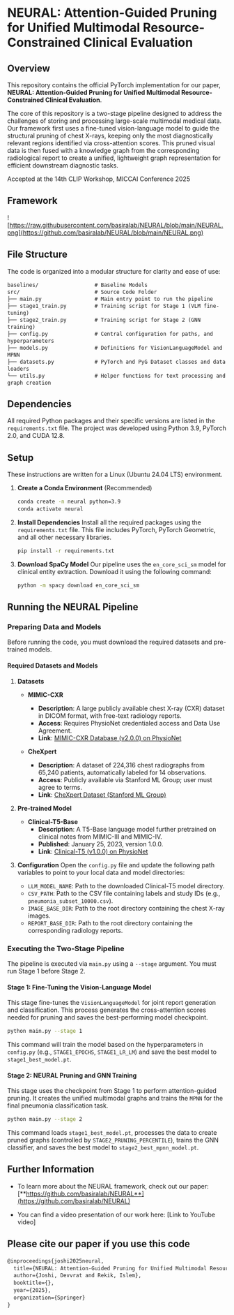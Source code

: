 # NEURAL: Attention-Guided Pruning for Unified Multimodal Resource-Constrained Clinical Evaluation

## Overview

This repository contains the official PyTorch implementation for our paper, **NEURAL: Attention-Guided Pruning for Unified Multimodal Resource-Constrained Clinical Evaluation**.

The core of this repository is a two-stage pipeline designed to address the challenges of storing and processing large-scale multimodal medical data. Our framework first uses a fine-tuned vision-language model to guide the structural pruning of chest X-rays, keeping only the most diagnostically relevant regions identified via cross-attention scores. This pruned visual data is then fused with a knowledge graph from the corresponding radiological report to create a unified, lightweight graph representation for efficient downstream diagnostic tasks.

Accepted at the 14th CLIP Workshop, MICCAI Conference 2025

## Framework

![https://raw.githubusercontent.com/basiralab/NEURAL/blob/main/NEURAL.png](https://github.com/basiralab/NEURAL/blob/main/NEURAL.png)

## File Structure

The code is organized into a modular structure for clarity and ease of use:

```
baselines/                  # Baseline Models
src/                        # Source Code Folder
├── main.py                 # Main entry point to run the pipeline
├── stage1_train.py         # Training script for Stage 1 (VLM fine-tuning)
├── stage2_train.py         # Training script for Stage 2 (GNN training)
├── config.py               # Central configuration for paths, and hyperparameters
├── models.py               # Definitions for VisionLanguageModel and MPNN
├── datasets.py             # PyTorch and PyG Dataset classes and data loaders
└── utils.py                # Helper functions for text processing and graph creation
```

## Dependencies

All required Python packages and their specific versions are listed in the `requirements.txt` file. The project was developed using Python 3.9, PyTorch 2.0, and CUDA 12.8.

## Setup

These instructions are written for a Linux (Ubuntu 24.04 LTS) environment.

1.  **Create a Conda Environment** (Recommended)
    ```bash
    conda create -n neural python=3.9
    conda activate neural
    ```
2.  **Install Dependencies**
    Install all the required packages using the `requirements.txt` file. This file includes PyTorch, PyTorch Geometric, and all other necessary libraries.
    ```bash
    pip install -r requirements.txt
    ```
3.  **Download SpaCy Model**
    Our pipeline uses the `en_core_sci_sm` model for clinical entity extraction. Download it using the following command:
    ```bash
    python -m spacy download en_core_sci_sm
    ```

## Running the NEURAL Pipeline

### Preparing Data and Models

Before running the code, you must download the required datasets and pre-trained models.

#### Required Datasets and Models

1.  **Datasets**

      * **MIMIC-CXR**

          * **Description**: A large publicly available chest X-ray (CXR) dataset in DICOM format, with free-text radiology reports.
          * **Access**: Requires PhysioNet credentialed access and Data Use Agreement.
          * **Link**: [MIMIC-CXR Database (v2.0.0) on PhysioNet](https://physionet.org/content/mimic-cxr/)

      * **CheXpert**

          * **Description**: A dataset of 224,316 chest radiographs from 65,240 patients, automatically labeled for 14 observations.
          * **Access**: Publicly available via Stanford ML Group; user must agree to terms.
          * **Link**: [CheXpert Dataset (Stanford ML Group)](http://stanfordmlgroup.github.io/competitions/chexpert/)

2.  **Pre-trained Model**

      * **Clinical-T5-Base**
          * **Description**: A T5-Base language model further pretrained on clinical notes from MIMIC-III and MIMIC-IV.
          * **Published**: January 25, 2023, version 1.0.0.
          * **Link**: [Clinical-T5 (v1.0.0) on PhysioNet](https://www.physionet.org/content/clinical-t5/1.0.0/)

3.  **Configuration**
    Open the `config.py` file and update the following path variables to point to your local data and model directories:

      * `LLM_MODEL_NAME`: Path to the downloaded Clinical-T5 model directory.
      * `CSV_PATH`: Path to the CSV file containing labels and study IDs (e.g., `pneumonia_subset_10000.csv`).
      * `IMAGE_BASE_DIR`: Path to the root directory containing the chest X-ray images.
      * `REPORT_BASE_DIR`: Path to the root directory containing the corresponding radiology reports.

### Executing the Two-Stage Pipeline

The pipeline is executed via `main.py` using a `--stage` argument. You must run Stage 1 before Stage 2.

#### Stage 1: Fine-Tuning the Vision-Language Model

This stage fine-tunes the `VisionLanguageModel` for joint report generation and classification. This process generates the cross-attention scores needed for pruning and saves the best-performing model checkpoint.

```bash
python main.py --stage 1
```

This command will train the model based on the hyperparameters in `config.py` (e.g., `STAGE1_EPOCHS`, `STAGE1_LR_LM`) and save the best model to `stage1_best_model.pt`.

#### Stage 2: NEURAL Pruning and GNN Training

This stage uses the checkpoint from Stage 1 to perform attention-guided pruning. It creates the unified multimodal graphs and trains the `MPNN` for the final pneumonia classification task.

```bash
python main.py --stage 2
```

This command loads `stage1_best_model.pt`, processes the data to create pruned graphs (controlled by `STAGE2_PRUNING_PERCENTILE`), trains the GNN classifier, and saves the best model to `stage2_best_mpnn_model.pt`.

## Further Information

  * To learn more about the NEURAL framework, check out our paper:
    [**https://github.com/basiralab/NEURAL**](https://github.com/basiralab/NEURAL)

  * You can find a video presentation of our work here: [Link to YouTube video]

## Please cite our paper if you use this code

```latex
@inproceedings{joshi2025neural,
  title={NEURAL: Attention-Guided Pruning for Unified Multimodal Resource-Constrained Clinical Evaluation},
  author={Joshi, Devvrat and Rekik, Islem},
  booktitle={},
  year={2025},
  organization={Springer}
}
```
